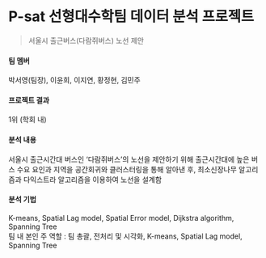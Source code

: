 # P-sat 선형대수학팀 데이터 분석 프로젝트

> 서울시 출근버스(다람쥐버스) 노선 제안

#### 팀 멤버
박서영(팀장), 이윤희, 이지연, 황정현, 김민주
#### 프로젝트 결과
1위 (학회 내)
#### 분석 내용
서울시 출근시간대 버스인 ‘다람쥐버스’의 노선을 제안하기 위해  출근시간대에 높은 버스 수요 요인과 지역을 공간회귀와 클러스터링을 통해 알아낸 후, 최소신장나무 알고리즘과 다익스트라 알고리즘을 이용하여
노선을 설계함

#### 분석 기법
K-means, Spatial Lag model, Spatial Error model, Dijkstra algorithm, Spanning Tree<br>
팀 내 본인 주 역할 : 팀 총괄, 전처리 및 시각화, K-means, Spatial Lag model, Spanning Tree
